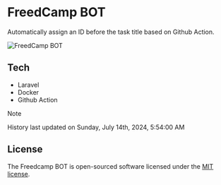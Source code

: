 # FreedCamp BOT

Automatically assign an ID before the task title based on Github Action.

![FreedCamp BOT](https://repository-images.githubusercontent.com/737932867/7d34798b-2680-471c-b089-a78a718d3d6a)

## Tech

- Laravel
- Docker
- Github Action

> [!NOTE]  
> History last updated on Sunday, July 14th, 2024, 5:54:00 AM

## License

The Freedcamp BOT is open-sourced software licensed under the [MIT license](https://opensource.org/licenses/MIT).
